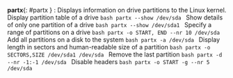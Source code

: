 **partx**{: #partx }
:   Displays information on drive partitions to the Linux kernel. 
    Display partition table of a drive
    ```bash
    partx --show /dev/sda
    ```
    Show details of only one partition of a drive
    ```bash
    partx --show /dev/sda1
    ```
    Specify a range of partitions on a drive
    ```bash
    partx -o START, END --nr 10 /dev/sda
    ```
    Add all partitions on a disk to the system
    ```bash
    partx -a /dev/sda
    ```
    Display length in sectors and human-readable size of a partition
    ```bash
    partx -o SECTORS,SIZE /dev/sda1 /dev/sda
    ```
    Remove the last partition
    ```bash
    partx -d --nr -1:-1 /dev/sda
    ```
    Disable headers
    ```bash
    partx -o START -g --nr 5 /dev/sda
    ```